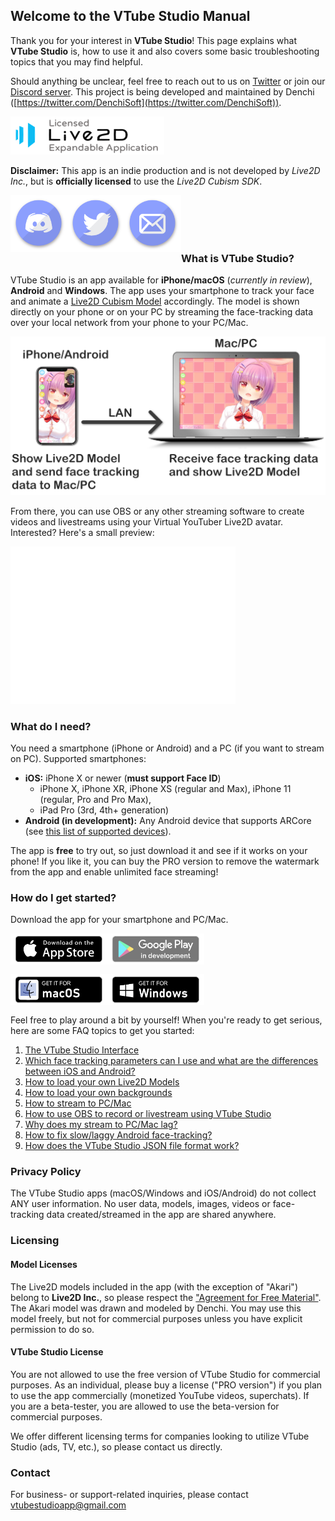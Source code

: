 ## Welcome to the VTube Studio Manual

Thank you for your interest in **VTube Studio**! This page explains what **VTube Studio** is, how to use it and also covers some basic troubleshooting topics that you may find helpful.

Should anything be unclear, feel free to reach out to us on [Twitter](https://twitter.com/VTubeStudio) or join our [Discord server](https://discord.gg/j6JUarA). This project is being developed and maintained by Denchi ([https://twitter.com/DenchiSoft](https://twitter.com/DenchiSoft)).

![Live2D Expandable Application](/images/icons/live2d_expandable_app_small.png "Live2D Expandable Application")

__Disclaimer:__ This app is an indie production and is not developed by _Live2D Inc._, but is **officially licensed** to use the _Live2D Cubism SDK_. 

<a href="https://discord.gg/j6JUarA"><img src="/images/icons/discord.png" align="left" width="91" ></a> <a href="https://twitter.com/VTubeStudio"><img src="/images/icons/twitter.png" align="left" width="91" ></a> <a href="mailto:vtubestudioapp@gmail.com"><img src="/images/icons/mail.png" align="left" width="91" ></a>
<br />
<br />
<br />
<br />

### What is VTube Studio?

VTube Studio is an app available for **iPhone/macOS** (*currently in review*), **Android** and **Windows**. The app uses your smartphone to track your face and animate a [Live2D Cubism Model](https://www.live2d.com/en/) accordingly. The model is shown directly on your phone or on your PC by streaming the face-tracking data over your local network from your phone to your PC/Mac.

![VTube Studio Setup](/images/other/vts_basic_setup_detail_small.png "VTube Studio Setup")

From there, you can use OBS or any other streaming software to create videos and livestreams using your Virtual YouTuber Live2D avatar. Interested? Here's a small preview:

<iframe width="360" height="252" src="//www.youtube.com/embed/mN0sJXCubQw" frameborder="0" allowfullscreen="allowfullscreen">&nbsp;</iframe>

<br />

### What do I need?

You need a smartphone (iPhone or Android) and a PC (if you want to stream on PC). Supported smartphones:

- **iOS:** iPhone X or newer (__must support Face ID__)
  - iPhone X, iPhone XR, iPhone XS (regular and Max), iPhone 11 (regular, Pro and Pro Max),
  - iPad Pro (3rd, 4th+ generation)
- **Android (in development):** Any Android device that supports ARCore (see [this list of supported devices](https://developers.google.com/ar/discover/supported-devices)).

The app is **free** to try out, so just download it and see if it works on your phone! If you like it, you can buy the PRO version to remove the watermark from the app and enable unlimited face streaming!

### How do I get started?

Download the app for your smartphone and PC/Mac. 


<a href="https://apps.apple.com/us/app/vtube-studio/id1511435444"><img src="/images/platform_logos/download_iphone.png" align="left" width="155" ></a> <a href="#"><img src="/images/platform_logos/download_android_dev.png" align="left" width="155" ></a>

<br /> <br /> <br />

<a href="https://denchi.itch.io/vtube-studio"><img src="/images/platform_logos/download_mac.png" align="left" width="155" ></a> <a href="https://denchi.itch.io/vtube-studio"><img src="/images/platform_logos/download_windows.png" align="left" width="155" ></a>

<br /> <br /> <br />

Feel free to play around a bit by yourself! When you're ready to get serious, here are some FAQ topics to get you started:

1. [The VTube Studio Interface](docs/interface.md)
2. [Which face tracking parameters can I use and what are the differences between iOS and Android?](docs/platform_differences.md)
3. [How to load your own Live2D Models](docs/models.md)
4. [How to load your own backgrounds](docs/backgrounds.md)
5. [How to stream to PC/Mac](docs/stream.md)
6. [How to use OBS to record or livestream using VTube Studio](docs/record.md)
7. [Why does my stream to PC/Mac lag?](docs/stream_issues.md)
8. [How to fix slow/laggy Android face-tracking?](docs/android_issues.md)
9. [How does the VTube Studio JSON file format work?](docs/vts_json.md)

### Privacy Policy

The VTube Studio apps (macOS/Windows and iOS/Android) do not collect ANY user information. No user data, models, images, videos or face-tracking data created/streamed in the app are shared anywhere.

### Licensing
#### Model Licenses
The Live2D models included in the app (with the exception of "Akari") belong to __Live2D Inc.__, so please respect the ["Agreement for Free Material"](https://docs.live2d.com/cubism-editor-manual/sample-model/?locale=en_us#License). 
The Akari model was drawn and modeled by Denchi. You may use this model freely, but not for commercial purposes unless you have explicit permission to do so.

#### VTube Studio License
You are not allowed to use the free version of VTube Studio for commercial purposes. As an individual, please buy a license ("PRO version") if you plan to use the app commercially (monetized YouTube videos, superchats). If you are a beta-tester, you are allowed to use the beta-version for commercial purposes.

We offer different licensing terms for companies looking to utilize VTube Studio (ads, TV, etc.), so please contact us directly.

### Contact

For business- or support-related inquiries, please contact [vtubestudioapp@gmail.com](mailto:vtubestudioapp@gmail.com)
